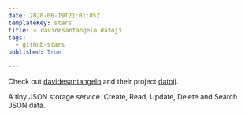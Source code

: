 ```yaml
---
date: 2020-06-19T21:01:05Z
templateKey: stars
title: ⭐ davidesantangelo datoji
tags:
  - github-stars
published: True

---
```


Check out [davidesantangelo](https://github.com/davidesantangelo) and their project [datoji](https://github.com/davidesantangelo/datoji).

A tiny JSON storage service. Create, Read, Update, Delete and Search JSON data.

